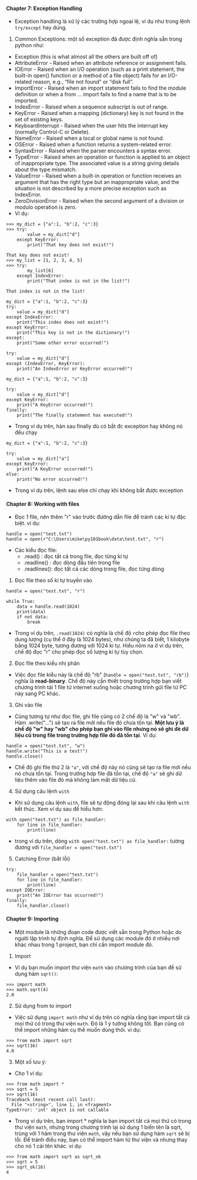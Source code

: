 #### Chapter 7: Exception Handling
- Exception handling là xử lý các trường hợp ngoại lệ, ví dụ như trong lệnh `try/except` hay dùng.
1. Common Exceptions: một số exception đã được định nghĩa sẵn trong python như:
  - Exception (this is what almost all the others are built off of)
  - AttributeError - Raised when an attribute reference or assignment fails.
  - IOError - Raised when an I/O operation (such as a print statement, the built-in open() function or a method of a file object) fails for an I/O-related reason, e.g., “file not found” or “disk full”.
  - ImportError - Raised when an import statement fails to find the module definition or when a from ... import fails to find a name that is to be imported.
  - IndexError - Raised when a sequence subscript is out of range.
  - KeyError - Raised when a mapping (dictionary) key is not found in the set of existing keys.
  - KeyboardInterrupt - Raised when the user hits the interrupt key (normally Control-C or Delete).
  - NameError - Raised when a local or global name is not found.
  - OSError - Raised when a function returns a system-related error.
  - SyntaxError - Raised when the parser encounters a syntax error.
  - TypeError - Raised when an operation or function is applied to an object of inappropriate type. The associated value is a string giving details about the type mismatch.
  - ValueError - Raised when a built-in operation or function receives an argument that has the right type but an inappropriate value, and the situation is not described by a more precise exception such as IndexError.
  - ZeroDivisionError - Raised when the second argument of a division or modulo operation is zero.
- Ví dụ:
```
>>> my_dict = {"a":1, "b":2, "c":3}
>>> try:
        value = my_dict["d"]
    except KeyError:
        print("That key does not exist!")

That key does not exist!
>>> my_list = [1, 2, 3, 4, 5]
>>> try:
        my_list[6]
    except IndexError:
        print("That index is not in the list!")

That index is not in the list!
```

```
my_dict = {"a":1, "b":2, "c":3}
try:
    value = my_dict["d"]
except IndexError:
    print("This index does not exist!")
except KeyError:
    print("This key is not in the dictionary!")
except:
    print("Some other error occurred!")
```

```
try:
    value = my_dict["d"]
except (IndexError, KeyError):
    print("An IndexError or KeyError occurred!")
```

```
my_dict = {"a":1, "b":2, "c":3}

try:
    value = my_dict["d"]
except KeyError:
    print("A KeyError occurred!")
finally:
    print("The finally statement has executed!")
```
- Trong ví dụ trên, hàn sau finally dù có bắt đc exception hay không nó đều chạy

```
my_dict = {"a":1, "b":2, "c":3}

try:
    value = my_dict["a"]
except KeyError:
    print("A KeyError occurred!")
else:
    print("No error occurred!")
```

- Trong ví dụ trên, lệnh sau else chỉ chạy khi không bắt được exception

#### Chapter 8: Working with files
- Đọc 1 file, nên thêm "r" vào trước đường dẫn file để tránh các kí tự đặc biệt. ví dụ:
```
handle = open("test.txt")
handle = open(r"C:\Users\mike\py101book\data\test.txt", "r")
```

- Các kiểu đọc file:
  - .read() : đọc tất cả trong file, đọc từng kí tự
  - .readline() : đọc dòng đầu tiên trong file
  - .readlines(): đọc tất cả các dòng trong file, đọc từng dòng

1. Đọc file theo số kí tự truyền vào 
```
handle = open("test.txt", "r")

while True:
    data = handle.read(1024)
    print(data)
    if not data:
        break
```
- Trong ví dụ trên, `.read(1024)` có nghĩa là chế độ `r`cho phép đọc file theo dung lượng (cụ thể ở đây là 1024 bytes), như chúng ta đã biết, 1 kilobyte bằng 1024 byte, tương đương với 1024 kí tự. Hiểu nôm na ở ví dụ trên, chế độ đọc "r" cho phép đọc số lượng kí tự tùy chọn.

2. Đọc file theo kiểu nhị phân
- Việc đọc file kiểu này là chế độ "rb" (`handle = open("test.txt", "rb")`) nghĩa là **read-binary**. Chế độ này cần thiết trong trường hợp bạn viết chương trình tải 1 file từ internet xuống hoặc chương trình gửi file từ PC này sang PC khác.

3. Ghi vào file
- Cũng tương tự như đọc file, ghi file cũng có 2 chế độ là "w" và "wb". Hàm .write("...") sẽ tạo ra file mới nếu file đó chưa tồn tại. **Một lưu ý là chế độ "w" hay "wb" cho phép bạn ghi vào file nhưng nó sẽ ghi đè dữ liệu cũ trong file trong trường hợp file đó đã tồn tại**.  Ví dụ:

```
handle = open("test.txt", "w")
handle.write("This is a test!")
handle.close()
```
- Chế độ ghi file thứ 2 là `"a"`, với chế độ này nó cũng sẽ tạo ra file mới nếu nó chưa tồn tại. Trong trường hợp file đã tồn tại, chế độ `"a"` sẽ ghi dữ liệu thêm vào file đó mà không làm mất dữ liệu cũ.

4. Sử dụng câu lệnh `with`
- Khi sử dụng câu lệnh `with`, file sẽ tự động đóng lại sau khi câu lệnh `with` kết thúc. Xem ví dụ sau để hiểu hơn:
```
with open("test.txt") as file_handler:
    for line in file_handler:
        print(line)
```
- trong ví dụ trên, dòng `with open("test.txt") as file_handler:` tương đương với `file_handler = open("test.txt")`

5. Catching Error (bắt lỗi)
```
try:
    file_handler = open("test.txt")
    for line in file_handler:
        print(line)
except IOError:
    print("An IOError has occurred!")
finally:
    file_handler.close()
```

#### Chapter 9: Importing
- Một module là những đoạn code được viết sẵn trong Python hoặc do người lập trình tự định nghĩa. Để sử dụng các module đó ở nhiều nơi khác nhau trong 1 project, bạn chỉ cần import module đó.
1. Import
- Ví dụ bạn muốn import thư viện `math` vào chương trình của bạn để sử dụng hàm `sqrt()`:
```
>>> import math
>>> math.sqrt(4)
2.0
```
2. Sử dụng from to import
- Việc sử dụng `import math` như ví dụ trên có nghĩa rằng bạn import tất cả mọi thứ có trong thư viện `math`. Đó là 1 ý tưởng không tốt. Bạn cũng có thể import những hàm cụ thể muốn dùng thôi. ví dụ:
```
>>> from math import sqrt
>>> sqrt(16)
4.0
```
3. Một số lưu ý:
- Cho 1 ví dụ:
```
>>> from math import *
>>> sqrt = 5
>>> sqrt(16)
Traceback (most recent call last):
  File "<string>", line 1, in <fragment>
TypeError: 'int' object is not callable
```
- Trong ví dụ trên, bạn import * nghĩa la bạn import tất cả mọi thứ có trong thư viện `math`, nhưng trong chương trình lại sử dụng 1 biến tên là sqrt, trùng với 1 hàm trong thư viện `math`, vậy nếu bạn sử dụng hàm `sqrt` sẽ bị lỗi. Để tránh điều này, bạn có thể import hàm từ thư viện và nhưng thay cho nó 1 cái tên khác. ví dụ:
```
>>> from math import sqrt as sqrt_ok
>>> sqrt = 5
>>> sqrt_ok(16)
4
```
